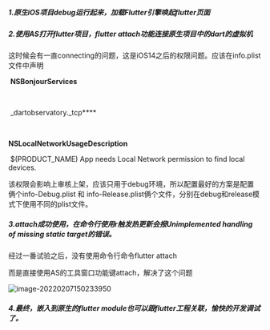 ##### 1.原生iOS项目debug运行起来，加载Flutter引擎唤起flutter页面

##### 2.使用AS打开flutter项目，flutter attach功能连接原生项目中的dart的虚拟机

这时候会有一直connecting的问题，这是iOS14之后的权限问题。应该在info.plist文件中声明

​	**<key>**NSBonjourServices**</key>**

​	**<array>**

​		**<string>**_dartobservatory._tcp**</string>**

​	</array>

​	**<key>**NSLocalNetworkUsageDescription**</key>**

​	**<string>**$(PRODUCT_NAME) App needs Local Network permission to find local devices.**</string>**

该权限会影响上审核上架，应该只用于debug环境，所以配置最好的方案是配置俩个info-Debug.plist 和 info-Release.plist俩个文件，分别在debug和release模式下使用不同的plist文件。

##### 3.attach成功使用，在命令行使用r触发热更新会报Unimplemented handling of missing static target的错误。

经过一番试验之后，没有使用命令行命令flutter attach

而是直接使用AS的工具窗口功能键attach，解决了这个问题

![image-20220207150233950](https://tva1.sinaimg.cn/large/008i3skNly1gz4ykmytnjj30vw090dgn.jpg)

##### 4.最终，嵌入到原生的flutter module也可以跟flutter工程关联，愉快的开发调试了。
